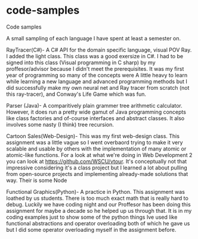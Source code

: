 # code-samples
Code samples

A small sampling of  each language I have spent at least a semester on.

RayTracer(C#)- A C# API for the domain specific language, visual POV Ray. I added the light class. This class was a good exersize in C#. I had to be signed into this class (Visual programming in C sharp) by my proffesor/advisor because I didn't meet the prerequisites. It was my first year of programming so many of the concepts were A little heavy to learn while learning a new language and advanced programming methods but I did successfully make my own neural net and Ray tracer from scratch (not this ray-tracer), and Conway's Life Game which was fun.

Parser (Java)- A comparitively plain grammer tree arithmetic calculator. However, it does run a pretty wide gamut of Java programming concepts like class factories and of-course interfaces and abstract classes. It also involves some nasty (I think) tree recursion.

Cartoon Sales(Web-Design)- This was my first web-design class. This assignment was a little vague so I went overbaord trying to make it very scalable and usable by others with the implementation of many atomic or atomic-like functions. For a look at what we're doing in Web Development 2 you can look at https://github.com/WSCU/vtour. It's conceptually not that impressive considering it's a class project but I learned a lot about pulling from open-source projects and implementing already-made solutions that way. Their is some Node 

Functional Graphics(Python)- A practice in Python. This assignment was loathed by us students. There is too much exact math that is really hard to debug. Luckily we have coding night and our Proffesor has been doing this assignment for maybe a decade so he helped up us through that. It is in my coding examples just to show some of the python things Ive used like functional abstractions and operator overloading both of which he gave us but I did some operator overloading myself in the assignment before.

